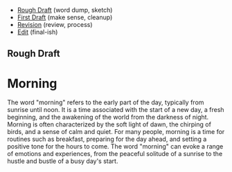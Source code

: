 - [Rough Draft](rough-draft.md) (word dump, sketch)
- [First Draft](first-draft.md) (make sense, cleanup)
- [Revision](revision.md) (review, process)
- [Edit](index.md) (final-ish)

## Rough Draft

# Morning

The word "morning" refers to the early part of the day, typically from sunrise until noon. It is a time associated with the start of a new day, a fresh beginning, and the awakening of the world from the darkness of night. Morning is often characterized by the soft light of dawn, the chirping of birds, and a sense of calm and quiet. For many people, morning is a time for routines such as breakfast, preparing for the day ahead, and setting a positive tone for the hours to come. The word "morning" can evoke a range of emotions and experiences, from the peaceful solitude of a sunrise to the hustle and bustle of a busy day's start.
